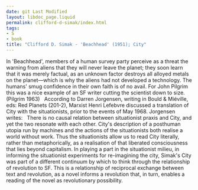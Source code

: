```yaml
---
date: git Last Modified
layout: libdoc_page.liquid
permalink: clifford-d-simak/index.html
tags:
- S
- book
title: "Clifford D. Simak - 'Beachhead' (1951); City"
---
```


In 'Beachhead', members of a human survey party perceive as a threat the  warning from aliens that they will never leave the planet; they soon learn that  it was merely factual, as an unknown factor destroys all alloyed metals on the  planet—which is why the aliens had not developed a technology. The humans' smug  confidence in their own faith is of no avail. For John Pilgrim this was a nice example of an SF writer  cutting the scientist down to size. (Pilgrim 1963)
 
According to Darren Jorgensen, writing  in Bould & Miéville, eds: Red Planets (201-2), Marxist Henri Lefebvre  discussed a translation of City with the situationists, prior to the  events of May 1968. Jorgensen writes:
 
There is no causal relation between situationist praxis  and City, and yet the two resonate with each other. City's  description of a posthuman utopia run by machines and the actions of the  situationists both realise a world without work. Thus the situationists allow us  to read City literally, rather than metaphorically, as a realisation of  that liberated consciousness that lies beyond capitalism. In playing a part in  the situationist milieu, in informing the situationist experiments for  re-imagining the city, Simak's City was part of a different continuum by  which to think through the relationship of revolution to SF. This is a  relationship of reciprocal exchange between text and revolution, as a novel  informs a revolution that, in turn, enables a reading of the novel as  revolutionary possibility.